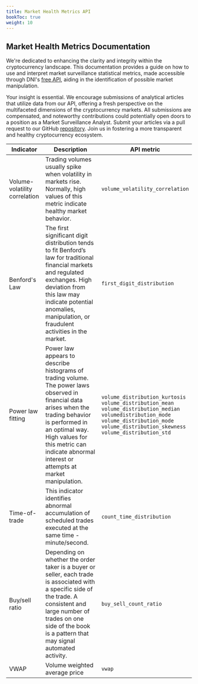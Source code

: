 ```yaml
---
title: Market Health Metrics API
bookToc: true
weight: 10
---
```


## Market Health Metrics Documentation

We're dedicated to enhancing the clarity and integrity within the cryptocurrency landscape. This documentation provides a guide on how to use and interpret market surveillance statistical metrics, made accessible through DNI's [free API](https://rapidapi.com/DNInstitute/api/crypto-market-health), aiding in the identification of possible market manipulation.

Your insight is essential. We encourage submissions of analytical articles that utilize data from our API, offering a fresh perspective on the multifaceted dimensions of the cryptocurrency markets. All submissions are compensated, and noteworthy contributions could potentially open doors to a position as a Market Surveillance Analyst. Submit your articles via a pull request to our GitHub [repository](https://github.com/1712n/dn-institute/tree/main/content/market-health/posts). Join us in fostering a more transparent and healthy cryptocurrency ecosystem.

| Indicator                     | Description                                                                                                                                                                                                                                                           | API metric                                                                                                                                                                                                             |
| ----------------------------- | --------------------------------------------------------------------------------------------------------------------------------------------------------------------------------------------------------------------------------------------------------------------- | ---------------------------------------------------------------------------------------------------------------------------------------------------------------------------------------------------------------------- |
| Volume-volatility correlation | Trading volumes usually spike when volatility in markets rise. Normally, high values of this metric indicate healthy market behavior.                                                                                                                                 | `volume_volatility_correlation`                                                                                                                                                                                        |
| Benford's Law                 | The first significant digit distribution tends to fit Benford’s law for traditional financial markets and regulated exchanges. High deviation from this law may indicate potential anomalies, manipulation, or fraudulent activities in the market.                   | `first_digit_distribution`                                                                                                                                                                                             |
| Power law fitting             | Power law appears to describe histograms of trading volume. The power laws observed in financial data arises when the trading behavior is performed in an optimal way. High values for this metric can indicate abnormal interest or attempts at market manipulation. | `volume_distribution_kurtosis`<br>`volume_distribution_mean`<br>`volume_distribution_median`<br>`volumedistribution_mode`<br>`volume_distribution_mode`<br>`volume_distribution_skewness`<br>`volume_distribution_std` |
| Time-of-trade                 | This indicator identifies abnormal accumulation of scheduled trades executed at the same time - minute/second.                                                                                                                                                        | `count_time_distribution`                                                                                                                                                                                              |
| Buy/sell ratio                | Depending on whether the order taker is a buyer or seller, each trade is associated with a specific side of the trade. A consistent and large number of trades on one side of the book is a pattern that may signal automated activity.                               | `buy_sell_count_ratio`                                                                                                                                                                                                 |
| VWAP                          | Volume weighted average price                                                                                                                                                                                                                                         | `vwap`                                                                                                                                                                                                                 |
